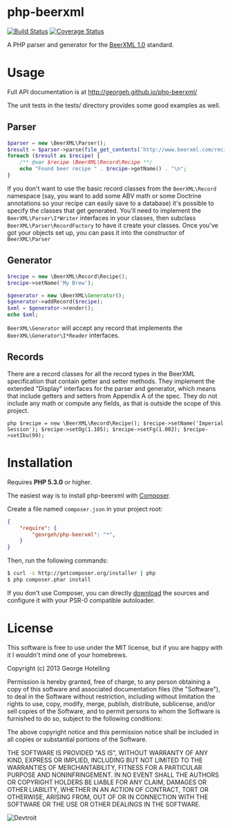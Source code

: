 php-beerxml
===========

[![Build Status](https://travis-ci.org/georgeh/php-beerxml.png?branch=master)](https://travis-ci.org/georgeh/php-beerxml)
[![Coverage Status](https://coveralls.io/repos/georgeh/php-beerxml/badge.png?branch=master)](https://coveralls.io/r/georgeh/php-beerxml)

A PHP parser and generator for the [BeerXML 1.0](http://www.beerxml.com/) standard.

Usage
=====

Full API documentation is at http://georgeh.github.io/php-beerxml/

The unit tests in the tests/ directory provides some good examples as well.

Parser
------

```php
$parser = new \BeerXML\Parser();
$result = $parser->parse(file_get_contents('http://www.beerxml.com/recipes.xml'));
foreach ($result as $recipe) {
    /** @var $recipe \BeerXML\Record\Recipe **/
    echo "Found beer recipe " . $recipe->getName() . "\n";
}
```

If you don't want to use the basic record classes from the `BeerXML\Record` namespace (say, you want to add some ABV
math or some Doctrine annotations so your recipe can easily save to a database) it's possible to specify the classes
that get generated. You'll need to implement the `BeerXML\Parser\I*Writer` interfaces in your classes, then subclass
`BeerXML\Parser\RecordFactory` to have it create your classes. Once you've got your objects set up, you can pass it into
the constructor of `BeerXML\Parser`

Generator
---------

```php
$recipe = new \BeerXML\Record\Recipe();
$recipe->setName('My Brew');

$generator = new \BeerXML\Generator();
$generator->addRecord($recipe);
$xml = $generator->render();
echo $xml;
```

`BeerXML\Generator` will accept any record that implements the `BeerXML\Generator\I*Reader` interfaces.

Records
-------
There are a record classes for all the record types in the BeerXML specification that contain getter and setter methods.
They implement the extended "Display" interfaces for the parser and generator, which means that include getters and
setters from Appendix A of the spec. They do not include any math or compute any fields, as that is outside the scope
of this project.

``php
$recipe = new \BeerXML\Record\Recipe();
$recipe->setName('Imperial Session');
$recipe->setOg(1.105);
$recipe->setFg(1.002);
$recipe->setIbu(99);
``

Installation
============

Requires **PHP 5.3.0** or higher.

The easiest way is to install php-beerxml with [Composer](http://getcomposer.org/doc/00-intro.md).

Create a file named `composer.json` in your project root:

```json
{
    "require": {
        "georgeh/php-beerxml": "*",
    }
}
```

Then, run the following commands:

```bash
$ curl -s http://getcomposer.org/installer | php
$ php composer.phar install
```

If you don't use Composer, you can directly [download](https://github.com/georgeh/php-beerxml) the sources and configure
it with your PSR-0 compatible autoloader.

License
=======

This software is free to use under the MIT license, but if you are happy with it I wouldn't mind one of your homebrews.

Copyright (c) 2013 George Hotelling

Permission is hereby granted, free of charge, to any person obtaining a copy
of this software and associated documentation files (the "Software"), to deal
in the Software without restriction, including without limitation the rights
to use, copy, modify, merge, publish, distribute, sublicense, and/or sell
copies of the Software, and to permit persons to whom the Software is
furnished to do so, subject to the following conditions:

The above copyright notice and this permission notice shall be included in
all copies or substantial portions of the Software.

THE SOFTWARE IS PROVIDED "AS IS", WITHOUT WARRANTY OF ANY KIND, EXPRESS OR
IMPLIED, INCLUDING BUT NOT LIMITED TO THE WARRANTIES OF MERCHANTABILITY,
FITNESS FOR A PARTICULAR PURPOSE AND NONINFRINGEMENT. IN NO EVENT SHALL THE
AUTHORS OR COPYRIGHT HOLDERS BE LIABLE FOR ANY CLAIM, DAMAGES OR OTHER
LIABILITY, WHETHER IN AN ACTION OF CONTRACT, TORT OR OTHERWISE, ARISING FROM,
OUT OF OR IN CONNECTION WITH THE SOFTWARE OR THE USE OR OTHER DEALINGS IN
THE SOFTWARE.

![Devtroit](http://devtroit.com/img/badges/badge-medium.png)
